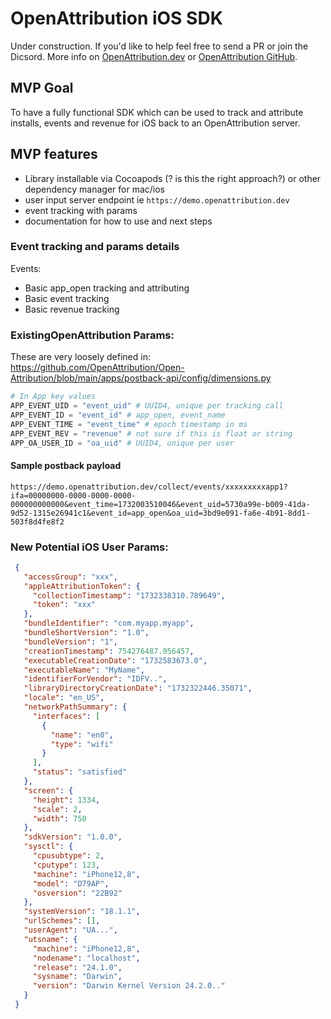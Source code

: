 # OpenAttribution iOS SDK

Under construction. If you'd like to help feel free to send a PR or join the Dicsord. More info on [OpenAttribution.dev](https://openattribution.dev) or [OpenAttribution GitHub](https://github.com/OpenAttribution).

## MVP Goal

To have a fully functional SDK which can be used to track and attribute installs, events and revenue for iOS back to an OpenAttribution server.

## MVP features

- Library installable via Cocoapods (? is this the right approach?) or other dependency manager for mac/ios
- user input server endpoint ie `https://demo.openattribution.dev`
- event tracking with params
- documentation for how to use and next steps

### Event tracking and params details
Events:
- Basic app_open tracking and attributing
- Basic event tracking
- Basic revenue tracking

### ExistingOpenAttribution Params:

These are very loosely defined in:
https://github.com/OpenAttribution/Open-Attribution/blob/main/apps/postback-api/config/dimensions.py

```python
# In App key values
APP_EVENT_UID = "event_uid" # UUID4, unique per tracking call
APP_EVENT_ID = "event_id" # app_open, event_name
APP_EVENT_TIME = "event_time" # epoch timestamp in ms
APP_EVENT_REV = "revenue" # not sure if this is float or string
APP_OA_USER_ID = "oa_uid" # UUID4, unique per user
```

#### Sample postback payload
```
https://demo.openattribution.dev/collect/events/xxxxxxxxxapp1?ifa=00000000-0000-0000-0000-000000000000&event_time=1732003510046&event_uid=5730a99e-b009-41da-9d52-1315e26941c1&event_id=app_open&oa_uid=3bd9e091-fa6e-4b91-8dd1-503f8d4fe8f2
```

### New Potential iOS User Params:

```json
 {
   "accessGroup": "xxx",
   "appleAttributionToken": {
     "collectionTimestamp": "1732338310.789649",
     "token": "xxx"
   },
   "bundleIdentifier": "com.myapp.myapp",
   "bundleShortVersion": "1.0",
   "bundleVersion": "1",
   "creationTimestamp": 754276487.956457,
   "executableCreationDate": "1732583673.0",
   "executableName": "MyName",
   "identifierForVendor": "IDFV..",
   "libraryDirectoryCreationDate": "1732322446.35071",
   "locale": "en_US",
   "networkPathSummary": {
     "interfaces": [
       {
         "name": "en0",
         "type": "wifi"
       }
     ],
     "status": "satisfied"
   },
   "screen": {
     "height": 1334,
     "scale": 2,
     "width": 750
   },
   "sdkVersion": "1.0.0",
   "sysctl": {
     "cpusubtype": 2,
     "cputype": 123,
     "machine": "iPhone12,8",
     "model": "D79AP",
     "osversion": "22B92"
   },
   "systemVersion": "18.1.1",
   "urlSchemes": [],
   "userAgent": "UA...",
   "utsname": {
     "machine": "iPhone12,8",
     "nodename": "localhost",
     "release": "24.1.0",
     "sysname": "Darwin",
     "version": "Darwin Kernel Version 24.2.0.."
   }
 }
```
